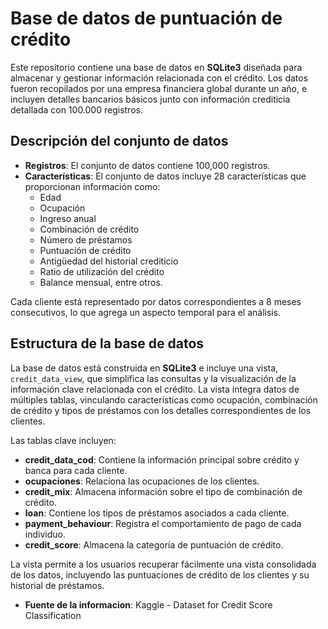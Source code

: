 # Base de datos de puntuación de crédito

Este repositorio contiene una base de datos en **SQLite3** diseñada para almacenar y gestionar información relacionada con el crédito. Los datos fueron recopilados por una empresa financiera global durante un año, e incluyen detalles bancarios básicos junto con información crediticia detallada con 100.000 registros.

## Descripción del conjunto de datos

- **Registros**: El conjunto de datos contiene 100,000 registros.
- **Características**: El conjunto de datos incluye 28 características que proporcionan información como:
  - Edad
  - Ocupación
  - Ingreso anual
  - Combinación de crédito
  - Número de préstamos
  - Puntuación de crédito
  - Antigüedad del historial crediticio
  - Ratio de utilización del crédito
  - Balance mensual, entre otros.

Cada cliente está representado por datos correspondientes a 8 meses consecutivos, lo que agrega un aspecto temporal para el análisis.

## Estructura de la base de datos

La base de datos está construida en **SQLite3** e incluye una vista, `credit_data_view`, que simplifica las consultas y la visualización de la información clave relacionada con el crédito. La vista integra datos de múltiples tablas, vinculando características como ocupación, combinación de crédito y tipos de préstamos con los detalles correspondientes de los clientes.

Las tablas clave incluyen:
- **credit_data_cod**: Contiene la información principal sobre crédito y banca para cada cliente.
- **ocupaciones**: Relaciona las ocupaciones de los clientes.
- **credit_mix**: Almacena información sobre el tipo de combinación de crédito.
- **loan**: Contiene los tipos de préstamos asociados a cada cliente.
- **payment_behaviour**: Registra el comportamiento de pago de cada individuo.
- **credit_score**: Almacena la categoría de puntuación de crédito.

La vista permite a los usuarios recuperar fácilmente una vista consolidada de los datos, incluyendo las puntuaciones de crédito de los clientes y su historial de préstamos.


- **Fuente de la informacion**: Kaggle - Dataset for Credit Score Classification
<!--  https://www.kaggle.com/datasets/ayushsharma0812/dataset-for-credit-score-classification/data
